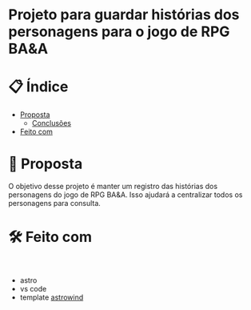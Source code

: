 # Projeto para guardar histórias dos personagens para o jogo de RPG BA&A

# 📋 Índice

- [Proposta](#id01)
  - [Conclusões](#id01.01)
- [Feito com](#id04)

# 🚀 Proposta <a name="id01"></a>

O objetivo desse projeto é manter um registro das histórias dos personagens do jogo de RPG BA&A. Isso ajudará a centralizar todos os personagens para consulta.

# 🛠 Feito com <a name="id04"></a>

<br />

- astro
- vs code
- template [astrowind](https://github.com/onwidget/astrowind)

<br />

